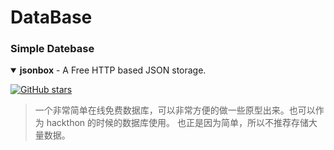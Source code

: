 # DataBase



### Simple Datebase

<details open>
<summary><strong>jsonbox</strong> - A Free HTTP based JSON storage.</summary>

[![GitHub stars](https://img.shields.io/github/stars/vasanthv/jsonbox?style=flat-square)](https://github.com/vasanthv/jsonbox)

> 一个非常简单在线免费数据库，可以非常方便的做一些原型出来。也可以作为 hackthon 的时候的数据库使用。
> 也正是因为简单，所以不推荐存储大量数据。

</details>
